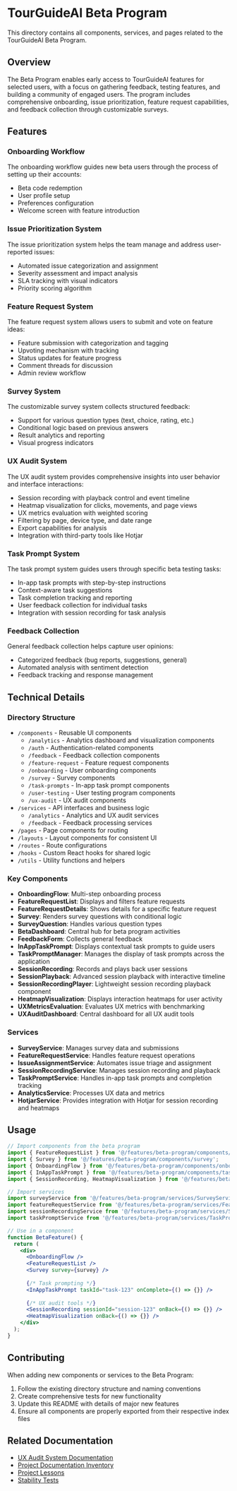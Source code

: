 # TourGuideAI Beta Program

This directory contains all components, services, and pages related to the TourGuideAI Beta Program.

## Overview

The Beta Program enables early access to TourGuideAI features for selected users, with a focus on gathering feedback, testing features, and building a community of engaged users. The program includes comprehensive onboarding, issue prioritization, feature request capabilities, and feedback collection through customizable surveys.

## Features

### Onboarding Workflow

The onboarding workflow guides new beta users through the process of setting up their accounts:

- Beta code redemption
- User profile setup
- Preferences configuration
- Welcome screen with feature introduction

### Issue Prioritization System

The issue prioritization system helps the team manage and address user-reported issues:

- Automated issue categorization and assignment
- Severity assessment and impact analysis
- SLA tracking with visual indicators
- Priority scoring algorithm

### Feature Request System

The feature request system allows users to submit and vote on feature ideas:

- Feature submission with categorization and tagging
- Upvoting mechanism with tracking
- Status updates for feature progress
- Comment threads for discussion
- Admin review workflow

### Survey System

The customizable survey system collects structured feedback:

- Support for various question types (text, choice, rating, etc.)
- Conditional logic based on previous answers
- Result analytics and reporting
- Visual progress indicators

### UX Audit System

The UX audit system provides comprehensive insights into user behavior and interface interactions:

- Session recording with playback control and event timeline
- Heatmap visualization for clicks, movements, and page views
- UX metrics evaluation with weighted scoring
- Filtering by page, device type, and date range
- Export capabilities for analysis
- Integration with third-party tools like Hotjar

### Task Prompt System

The task prompt system guides users through specific beta testing tasks:

- In-app task prompts with step-by-step instructions
- Context-aware task suggestions
- Task completion tracking and reporting
- User feedback collection for individual tasks
- Integration with session recording for task analysis

### Feedback Collection

General feedback collection helps capture user opinions:

- Categorized feedback (bug reports, suggestions, general)
- Automated analysis with sentiment detection
- Feedback tracking and response management

## Technical Details

### Directory Structure

- `/components` - Reusable UI components
  - `/analytics` - Analytics dashboard and visualization components
  - `/auth` - Authentication-related components
  - `/feedback` - Feedback collection components
  - `/feature-request` - Feature request components
  - `/onboarding` - User onboarding components
  - `/survey` - Survey components
  - `/task-prompts` - In-app task prompt components
  - `/user-testing` - User testing program components
  - `/ux-audit` - UX audit components
- `/services` - API interfaces and business logic
  - `/analytics` - Analytics and UX audit services
  - `/feedback` - Feedback processing services
- `/pages` - Page components for routing
- `/layouts` - Layout components for consistent UI
- `/routes` - Route configurations
- `/hooks` - Custom React hooks for shared logic
- `/utils` - Utility functions and helpers

### Key Components

- **OnboardingFlow**: Multi-step onboarding process
- **FeatureRequestList**: Displays and filters feature requests
- **FeatureRequestDetails**: Shows details for a specific feature request
- **Survey**: Renders survey questions with conditional logic
- **SurveyQuestion**: Handles various question types
- **BetaDashboard**: Central hub for beta program activities
- **FeedbackForm**: Collects general feedback
- **InAppTaskPrompt**: Displays contextual task prompts to guide users
- **TaskPromptManager**: Manages the display of task prompts across the application
- **SessionRecording**: Records and plays back user sessions
- **SessionPlayback**: Advanced session playback with interactive timeline
- **SessionRecordingPlayer**: Lightweight session recording playback component
- **HeatmapVisualization**: Displays interaction heatmaps for user activity
- **UXMetricsEvaluation**: Evaluates UX metrics with benchmarking
- **UXAuditDashboard**: Central dashboard for all UX audit tools

### Services

- **SurveyService**: Manages survey data and submissions
- **FeatureRequestService**: Handles feature request operations
- **IssueAssignmentService**: Automates issue triage and assignment
- **SessionRecordingService**: Manages session recording and playback
- **TaskPromptService**: Handles in-app task prompts and completion tracking
- **AnalyticsService**: Processes UX data and metrics
- **HotjarService**: Provides integration with Hotjar for session recording and heatmaps

## Usage

```jsx
// Import components from the beta program
import { FeatureRequestList } from '@/features/beta-program/components/feature-request';
import { Survey } from '@/features/beta-program/components/survey';
import { OnboardingFlow } from '@/features/beta-program/components/onboarding';
import { InAppTaskPrompt } from '@/features/beta-program/components/task-prompts';
import { SessionRecording, HeatmapVisualization } from '@/features/beta-program/components/analytics';

// Import services
import surveyService from '@/features/beta-program/services/SurveyService';
import featureRequestService from '@/features/beta-program/services/FeatureRequestService';
import sessionRecordingService from '@/features/beta-program/services/SessionRecordingService';
import taskPromptService from '@/features/beta-program/services/TaskPromptService';

// Use in a component
function BetaFeature() {
  return (
    <div>
      <OnboardingFlow />
      <FeatureRequestList />
      <Survey survey={survey} />
      
      {/* Task prompting */}
      <InAppTaskPrompt taskId="task-123" onComplete={() => {}} />
      
      {/* UX audit tools */}
      <SessionRecording sessionId="session-123" onBack={() => {}} />
      <HeatmapVisualization onBack={() => {}} />
    </div>
  );
}
```

## Contributing

When adding new components or services to the Beta Program:

1. Follow the existing directory structure and naming conventions
2. Create comprehensive tests for new functionality
3. Update this README with details of major new features
4. Ensure all components are properly exported from their respective index files

## Related Documentation

- [UX Audit System Documentation](../../../docs/project_lifecycle/knowledge/project.lessons.md#ux-audit-system)
- [Project Documentation Inventory](../../../docs/project.document-inventory.md)
- [Project Lessons](../../../docs/project_lifecycle/knowledge/project.lessons.md)
- [Stability Tests](../../../docs/project_lifecycle/all_tests/plans/project.tests.frontend-plan.md) 